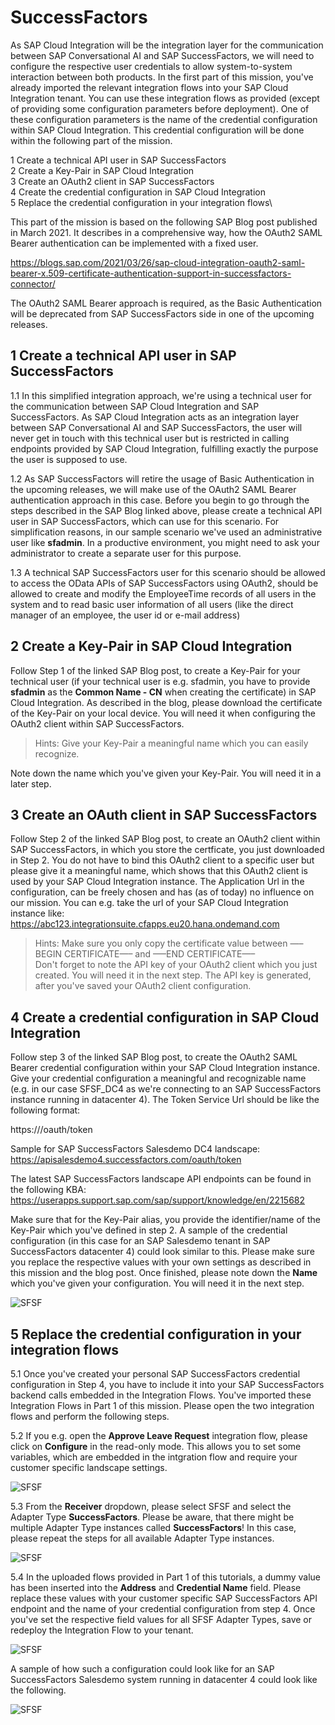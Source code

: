 # SuccessFactors

As SAP Cloud Integration will be the integration layer for the communication between SAP Conversational AI and SAP SuccessFactors, we will need to configure the respective user credentials to allow system-to-system interaction between both products. In the first part of this mission, you've already imported the relevant integration flows into your SAP Cloud Integration tenant. You can use these integration flows as provided (except of providing some configuration parameters before deployment). One of these configuration parameters is the name of the credential configuration within SAP Cloud Integration. This credential configuration will be done within the following part of the mission.

1 Create a technical API user in SAP SuccessFactors\
2 Create a Key-Pair in SAP Cloud Integration\
3 Create an OAuth2 client in SAP SuccessFactors\
4 Create the credential configuration in SAP Cloud Integration\
5 Replace the credential configuration in your integration flows\

This part of the mission is based on the following SAP Blog post published in March 2021. It describes in a comprehensive way, how the OAuth2 SAML Bearer authentication can be implemented with a fixed user.

https://blogs.sap.com/2021/03/26/sap-cloud-integration-oauth2-saml-bearer-x.509-certificate-authentication-support-in-successfactors-connector/

The OAuth2 SAML Bearer approach is required, as the Basic Authentication will be deprecated from SAP SuccessFactors side in one of the upcoming releases. 

## 1 Create a technical API user in SAP SuccessFactors

1.1 In this simplified integration approach, we're using a technical user for the communication between SAP Cloud Integration and SAP SuccessFactors. As SAP Cloud Integration acts as an integration layer between SAP Conversational AI and SAP SuccessFactors, the user will never get in touch with this technical user but is restricted in calling endpoints provided by SAP Cloud Integration, fulfilling exactly the purpose the user is supposed to use. 

1.2 As SAP SuccessFactors will retire the usage of Basic Authentication in the upcoming releases, we will make use of the OAuth2 SAML Bearer authentication approach in this case. Before you begin to go through the steps described in the SAP Blog linked above, please create a technical API user in SAP SuccessFactors, which can use for this scenario. For simplification reasons, in our sample scenario we've used an administrative user like **sfadmin**. In a productive environment, you might need to ask your administrator to create a separate user for this purpose. 

1.3 A technical SAP SuccessFactors user for this scenario should be allowed to access the OData APIs of SAP SuccessFactors using OAuth2, should be allowed to create and modify the EmployeeTime records of all users in the system and to read basic user information of all users (like the direct manager of an employee, the user id or e-mail address) 


## 2 Create a Key-Pair in SAP Cloud Integration

Follow Step 1 of the linked SAP Blog post, to create a Key-Pair for your technical user (if your technical user is e.g. sfadmin, you have to provide **sfadmin** as the **Common Name - CN** when creating the certificate) in SAP Cloud Integration. As described in the blog, please download the certificate of the Key-Pair on your local device. You will need it when configuring the OAuth2 client within SAP SuccessFactors. 

> Hints: Give your Key-Pair a meaningful name which you can easily recognize. 

Note down the name which you've given your Key-Pair. You will need it in a later step. 


## 3 Create an OAuth client in SAP SuccessFactors

Follow Step 2 of the linked SAP Blog post, to create an OAuth2 client within SAP SuccessFactors, in which you store the certficate, you just downloaded in Step 2. You do not have to bind this OAuth2 client to a specific user but please give it a meaningful name, which shows that this OAuth2 client is used by your SAP Cloud Integration instance. The Application Url in the configuration, can be freely chosen and has (as of today) no influence on our mission. You can e.g. take the url of your SAP Cloud Integration instance like: https://abc123.integrationsuite.cfapps.eu20.hana.ondemand.com

> Hints: Make sure you only copy the certificate value between —–BEGIN CERTIFICATE—– and —–END CERTIFICATE—– </br>
> Don't forget to note the API key of your OAuth2 client which you just created. You will need it in the next step. The API key is generated, after you've saved your OAuth2 client configuration. 


## 4 Create a credential configuration in SAP Cloud Integration

Follow step 3 of the linked SAP Blog post, to create the OAuth2 SAML Bearer credential configuration within your SAP Cloud Integration instance. Give your credential configuration a meaningful and recognizable name (e.g. in our case SFSF_DC4 as we're connecting to an SAP SuccessFactors instance running in datacenter 4). The Token Service Url should be like the following format:

https://<SuccessFactors API endpoint>/oauth/token

Sample for SAP SuccessFactors Salesdemo DC4 landscape:
https://apisalesdemo4.successfactors.com/oauth/token

The latest SAP SuccessFactors landscape API endpoints can be found in the following KBA:
https://userapps.support.sap.com/sap/support/knowledge/en/2215682

Make sure that for the Key-Pair alias, you provide the identifier/name of the Key-Pair which you've defined in step 2. A sample of the credential configuration (in this case for an SAP Salesdemo tenant in SAP SuccessFactors datacenter 4) could look similar to this. Please make sure you replace the respective values with your own settings as described in this mission and the blog post. Once finished, please note down the **Name** which you've given your configuration. You will need it in the next step. 

![SFSF](./images/sfsf010.png) 


## 5 Replace the credential configuration in your integration flows

5.1 Once you've created your personal SAP SuccessFactors credential configuration in Step 4, you have to include it into your SAP SuccessFactors backend calls embedded in the Integration Flows. You've imported these Integration Flows in Part 1 of this mission. Please open the two integration flows and perform the following steps. 

5.2 If you e.g. open the **Approve Leave Request** integration flow, please click on **Configure** in the read-only mode. This allows you to set some variables, which are embedded in the intgration flow and require your customer specific landscape settings. 

![SFSF](./images/sfsf020.png) 

5.3 From the **Receiver** dropdown, please select SFSF and select the Adapter Type **SuccessFactors**. Please be aware, that there might be multiple Adapter Type instances called **SuccessFactors**! In this case, please repeat the steps for all available Adapter Type instances. 

![SFSF](./images/sfsf035.png) 

5.4 In the uploaded flows provided in Part 1 of this tutorials, a dummy value has been inserted into the **Address** and **Credential Name** field. Please replace these values with your customer specific SAP SuccessFactors API endpoint and the name of your credential configuration from step 4. Once you've set the respective field values for all SFSF Adapter Types, save or redeploy the Integration Flow to your tenant. 

![SFSF](./images/sfsf030.png) 

A sample of how such a configuration could look like for an SAP SuccessFactors Salesdemo system running in datacenter 4 could look like the following. 

![SFSF](./images/sfsf040.png) 
